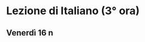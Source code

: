 # Lezione di Italiano (3° ora)

## Venerdì 16 n
<!--stackedit_data:
eyJoaXN0b3J5IjpbLTEzODkwMzA5MzZdfQ==
-->